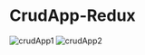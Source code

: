# CrudApp-Redux

![crudApp1](https://user-images.githubusercontent.com/96654573/220947032-fb73ca01-bae8-42c4-a341-bddc13157ae0.png)
![crudApp2](https://user-images.githubusercontent.com/96654573/220947047-4e912cd7-27ed-4f31-8724-317d659d863b.png)

